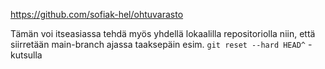 https://github.com/sofiak-hel/ohtuvarasto

Tämän voi itseasiassa tehdä myös yhdellä lokaalilla repositoriolla niin, että siirretään main-branch ajassa taaksepäin esim. `git reset --hard HEAD^` -kutsulla